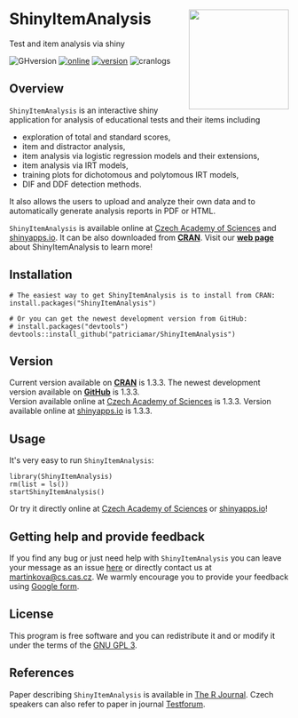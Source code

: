 # ShinyItemAnalysis <img src="inst/shiny-examples/ShinyItemAnalysis/hexbin_html.png" align="right" width=180/> 
Test and item analysis via shiny

![GHversion](https://img.shields.io/github/release/patriciamar/ShinyItemAnalysis.svg)
[![online](https://img.shields.io/badge/online-1.3.3-yellow.svg)](https://shiny.cs.cas.cz/ShinyItemAnalysis/)
[![version](https://www.r-pkg.org/badges/version/ShinyItemAnalysis)](https://CRAN.R-project.org/package=ShinyItemAnalysis)
![cranlogs](https://cranlogs.r-pkg.org/badges/ShinyItemAnalysis)

## Overview
`ShinyItemAnalysis` is an interactive shiny application for analysis of educational tests and their items including 

 * exploration of total and standard scores,
 * item and distractor analysis,
 * item analysis via logistic regression models and their extensions,
 * item analysis via IRT models,
 * training plots for dichotomous and polytomous IRT models,
 * DIF and DDF detection methods.
 
It also allows the users to upload and analyze their own data and to automatically generate analysis reports in PDF or HTML.

`ShinyItemAnalysis` is available online at [Czech Academy of Sciences](https://shiny.cs.cas.cz/ShinyItemAnalysis/) and [shinyapps.io](https://cemp.shinyapps.io/ShinyItemAnalysis/). It can be also downloaded from [**CRAN**](https://CRAN.R-project.org/package=ShinyItemAnalysis). Visit our [**web page**](http://www.shinyitemanalysis.org/) about ShinyItemAnalysis to learn more!

## Installation
```
# The easiest way to get ShinyItemAnalysis is to install from CRAN:
install.packages("ShinyItemAnalysis")

# Or you can get the newest development version from GitHub:
# install.packages("devtools")
devtools::install_github("patriciamar/ShinyItemAnalysis")
```
## Version
Current version available on [**CRAN**](https://CRAN.R-project.org/package=ShinyItemAnalysis) is 1.3.3. 
The newest development version available on [**GitHub**](https://github.com/patriciamar/ShinyItemAnalysis) is 1.3.3.<br> 
Version available online at [Czech Academy of Sciences](https://shiny.cs.cas.cz/ShinyItemAnalysis/) is 1.3.3. 
Version available online at [shinyapps.io](https://cemp.shinyapps.io/ShinyItemAnalysis/) is 1.3.3. <br> 

## Usage
It's very easy to run `ShinyItemAnalysis`:
```
library(ShinyItemAnalysis)
rm(list = ls())
startShinyItemAnalysis()
```
Or try it directly online at [Czech Academy of Sciences](https://shiny.cs.cas.cz/ShinyItemAnalysis/) or [shinyapps.io](https://cemp.shinyapps.io/ShinyItemAnalysis/)!

## Getting help and provide feedback
If you find any bug or just need help with `ShinyItemAnalysis` you can leave your message as an issue [here](https://github.com/patriciamar/ShinyItemAnalysis/issues) or directly contact us at martinkova@cs.cas.cz. We warmly encourage you to provide your feedback using [Google form](https://docs.google.com/forms/d/e/1FAIpQLSdbk2mkDacMlhGQmkFPa4A-Z4KcFMMG1IXugM8eSTzN7m4xnA/viewform).


## License
This program is free software and you can redistribute it and or modify it under the terms of the [GNU GPL 3](https://www.gnu.org/licenses/gpl-3.0.en.html).

## References
Paper describing `ShinyItemAnalysis` is available in [The R Journal](https://doi.org/10.32614/RJ-2018-074). Czech speakers can also refer to paper in journal [Testforum](https://doi.org/10.5817/TF2017-9-129).
